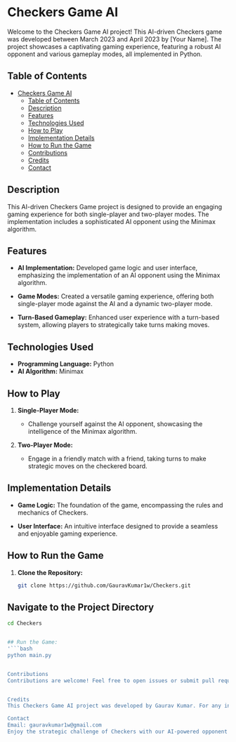 # Checkers Game AI

Welcome to the Checkers Game AI project! This AI-driven Checkers game was developed between March 2023 and April 2023 by [Your Name]. The project showcases a captivating gaming experience, featuring a robust AI opponent and various gameplay modes, all implemented in Python.

## Table of Contents

- [Checkers Game AI](#checkers-game-ai)
  - [Table of Contents](#table-of-contents)
  - [Description](#description)
  - [Features](#features)
  - [Technologies Used](#technologies-used)
  - [How to Play](#how-to-play)
  - [Implementation Details](#implementation-details)
  - [How to Run the Game](#how-to-run-the-game)
  - [Contributions](#contributions)
  - [Credits](#credits)
  - [Contact](#contact)

## Description

This AI-driven Checkers Game project is designed to provide an engaging gaming experience for both single-player and two-player modes. The implementation includes a sophisticated AI opponent using the Minimax algorithm.

## Features

- **AI Implementation:** Developed game logic and user interface, emphasizing the implementation of an AI opponent using the Minimax algorithm.
  
- **Game Modes:** Created a versatile gaming experience, offering both single-player mode against the AI and a dynamic two-player mode.

- **Turn-Based Gameplay:** Enhanced user experience with a turn-based system, allowing players to strategically take turns making moves.

## Technologies Used

- **Programming Language:** Python
- **AI Algorithm:** Minimax

## How to Play

1. **Single-Player Mode:**
   - Challenge yourself against the AI opponent, showcasing the intelligence of the Minimax algorithm.
   
2. **Two-Player Mode:**
   - Engage in a friendly match with a friend, taking turns to make strategic moves on the checkered board.

## Implementation Details

- **Game Logic:** The foundation of the game, encompassing the rules and mechanics of Checkers.
  
- **User Interface:** An intuitive interface designed to provide a seamless and enjoyable gaming experience.

## How to Run the Game

1. **Clone the Repository:**
   ```bash
   git clone https://github.com/GauravKumar1w/Checkers.git
## Navigate to the Project Directory

   ```bash
   cd Checkers


## Run the Game:
  '```bash
python main.py


Contributions
Contributions are welcome! Feel free to open issues or submit pull requests.


Credits
This Checkers Game AI project was developed by Gaurav Kumar. For any inquiries or feedback, please contact gauravkumar1w@gmail.com.

Contact
Email: gauravkumar1w@gmail.com
Enjoy the strategic challenge of Checkers with our AI-powered opponent!







